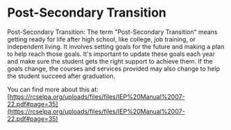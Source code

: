 # Post-Secondary Transition
Post-Secondary Transition: The term "Post-Secondary Transition" means getting ready for life after high school, like college, job training, or independent living. It involves setting goals for the future and making a plan to help reach those goals. It's important to update these goals each year and make sure the student gets the right support to achieve them. If the goals change, the courses and services provided may also change to help the student succeed after graduation.

You can find more about this at: [https://rcselpa.org/uploads/files/files/IEP%20Manual%2007-22.pdf#page=35](https://rcselpa.org/uploads/files/files/IEP%20Manual%2007-22.pdf#page=35)
